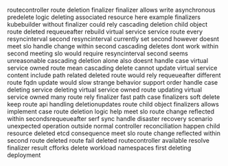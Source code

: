 routecontroller route deletion finalizer finalizer allows write asynchronous predelete logic deleting associated resource here example finalizers kubebuilder without finalizer could rely cascading deletion child object route deleted requeueafter rebuild virtual service service route every resyncinterval second resyncinterval currently set second however doesnt meet slo handle change within second cascading deletes dont work within second meeting slo would require resyncinterval second seems unreasonable cascading deletion alone also doesnt handle case virtual service owned route mean cascading delete cannot update virtual service content include path related deleted route would rely requeueafter different route fqdn update would slow strange behavior support order handle case deleting service deleting virtual service owned route updating virtual service owned many route rely finalizer fast path case finalizers soft delete keep route api handling deletionupdates route child object finalizers allows implement case route deletion logic help meet slo route change reflected within secondsrequeueafter serf sync handle disaster recovery scenario unexpected operation outside normal controller reconciliation happen child resource deleted etcd consequence meet slo route change reflected within second route deleted route fail deleted routecontroller available resolve finalizer result cfforks delete workload namespaces first deleting deployment